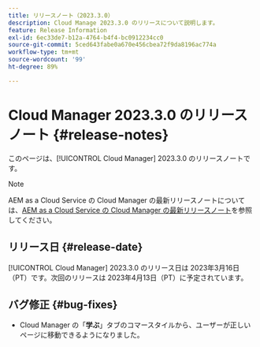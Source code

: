 ```yaml
---
title: リリースノート（2023.3.0）
description: Cloud Manage 2023.3.0 のリリースについて説明します。
feature: Release Information
exl-id: 6ec33de7-b12a-4764-b4f4-bc0912234cc0
source-git-commit: 5ced643fabe0a670e456cbea72f9da8196ac774a
workflow-type: tm+mt
source-wordcount: '99'
ht-degree: 89%

---
```


# Cloud Manager 2023.3.0 のリリースノート {#release-notes}

このページは、[!UICONTROL Cloud Manager] 2023.3.0 のリリースノートです。

>[!NOTE]
>
>AEM as a Cloud Service の Cloud Manager の最新リリースノートについては、[AEM as a Cloud Service の Cloud Manager の最新リリースノート](https://experienceleague.adobe.com/ja/docs/experience-manager-cloud-service/content/release-notes/cloud-manager/current)を参照してください。

## リリース日 {#release-date}

[!UICONTROL Cloud Manager] 2023.3.0 のリリース日は 2023年3月16日（PT）です。次回のリリースは 2023年4月13日（PT）に予定されています。

## バグ修正 {#bug-fixes}

* Cloud Manager の「**学ぶ**」タブのコマースタイルから、ユーザーが正しいページに移動できるようになりました。
